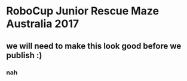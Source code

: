 # RoboCup Junior Rescue Maze Australia 2017

## we will need to make this look good before we publish :)

### nah